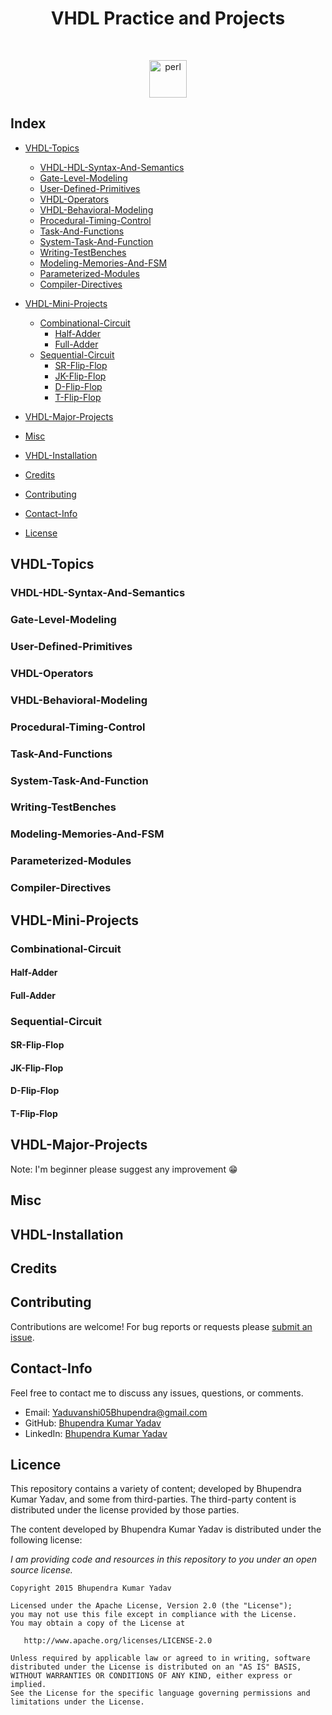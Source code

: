 <h1 align="center">VHDL Practice and Projects</h1>
<br/>
<p align="center">
  <img src="https://www.meldium.com/wp-content/uploads/2018/11/FpgaServices.png" alt="perl" width="60" height="60"/>
</p>


## Index

* [VHDL-Topics](#VHDL-Topics)
    * [VHDL-HDL-Syntax-And-Semantics](#VHDL-HDL-Syntax-And-Semantics)
    * [Gate-Level-Modeling](#Gate-Level-Modeling)
    * [User-Defined-Primitives](#User-Defined-Primitives)
    * [VHDL-Operators](#VHDL-Operators)
    * [VHDL-Behavioral-Modeling](#VHDL-Behavioral-Modeling)
    * [Procedural-Timing-Control](#Procedural-Timing-Control)
    * [Task-And-Functions](#Task-And-Functions)
    * [System-Task-And-Function](#System-Task-And-Function)
    * [Writing-TestBenches](#Writing-TestBenches)
    * [Modeling-Memories-And-FSM](#Modeling-Memories-And-FSM)
    * [Parameterized-Modules](#Parameterized-Modules)
    * [Compiler-Directives](#Compiler-Directives)
    
    
* [VHDL-Mini-Projects](#VHDL-Mini-Projects)
    * [Combinational-Circuit](#Combinational-Circuit)
       * [Half-Adder](#Half-Adder)
       * [Full-Adder](#Full-Adder)
    * [Sequential-Circuit](#Sequential-Circuit)
       * [SR-Flip-Flop](#SR-Flip-Flop)
       * [JK-Flip-Flop](#JK-Flip-Flop)
       * [D-Flip-Flop](#D-Flip-Flop)
       * [T-Flip-Flop](#T-Flip-Flop)

* [VHDL-Major-Projects](#VHDL-Major-Projects)

* [Misc](#Misc)
* [VHDL-Installation](#VHDL-Installation)
* [Credits](#Credits)
* [Contributing](#Contributing)
* [Contact-Info](#Contact-Info)
* [License](#License)

## VHDL-Topics
### VHDL-HDL-Syntax-And-Semantics
### Gate-Level-Modeling
### User-Defined-Primitives
### VHDL-Operators
### VHDL-Behavioral-Modeling
### Procedural-Timing-Control
### Task-And-Functions
### System-Task-And-Function
### Writing-TestBenches
### Modeling-Memories-And-FSM
### Parameterized-Modules
### Compiler-Directives
    
    
## VHDL-Mini-Projects
### Combinational-Circuit
#### Half-Adder
#### Full-Adder
### Sequential-Circuit
#### SR-Flip-Flop
#### JK-Flip-Flop
#### D-Flip-Flop
#### T-Flip-Flop

## VHDL-Major-Projects


Note: I'm beginner please suggest any improvement :grin:

## Misc

## VHDL-Installation

## Credits

## Contributing

Contributions are welcome!  For bug reports or requests please [submit an issue](https://github.com/Yaduvanshi05Bhupendra/Verilog/issues).

## Contact-Info

Feel free to contact me to discuss any issues, questions, or comments.

* Email: [Yaduvanshi05Bhupendra@gmail.com](mailto:Yaduvanshi05Bhupendra@gmail.com)
* GitHub: [Bhupendra Kumar Yadav](https://github.com/Yaduvanshi05Bhupendra)
* LinkedIn: [Bhupendra Kumar Yadav](https://www.linkedin.com/in/yaduvanshi05bhupendra)

## Licence

This repository contains a variety of content; developed by Bhupendra Kumar Yadav, and some from third-parties.  The third-party content is distributed under the license provided by those parties.

The content developed by Bhupendra Kumar Yadav is distributed under the following license:

*I am providing code and resources in this repository to you under an open source license.*

    Copyright 2015 Bhupendra Kumar Yadav

    Licensed under the Apache License, Version 2.0 (the "License");
    you may not use this file except in compliance with the License.
    You may obtain a copy of the License at

       http://www.apache.org/licenses/LICENSE-2.0

    Unless required by applicable law or agreed to in writing, software
    distributed under the License is distributed on an "AS IS" BASIS,
    WITHOUT WARRANTIES OR CONDITIONS OF ANY KIND, either express or implied.
    See the License for the specific language governing permissions and
    limitations under the License.
